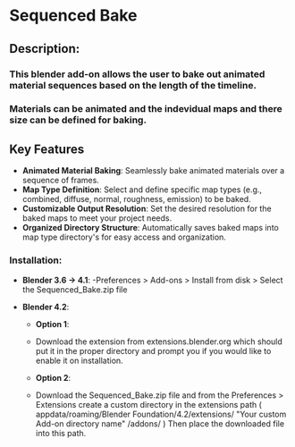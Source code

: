# Sequenced Bake

## Description:
	
### This blender add-on allows the user to bake out animated material sequences based on the length of the timeline.
### Materials can be animated and the indevidual maps and there size can be defined for baking.

## Key Features

- **Animated Material Baking**: Seamlessly bake animated materials over a sequence of frames.
- **Map Type Definition**: Select and define specific map types (e.g., combined, diffuse, normal, roughness, emission) to be baked.
- **Customizable Output Resolution**: Set the desired resolution for the baked maps to meet your project needs.
- **Organized Directory Structure**: Automatically saves baked maps into map type directory's for easy access and organization.

	
### Installation:
	
- **Blender 3.6 -> 4.1**: 
	-Preferences > Add-ons > Install from disk > Select the Sequenced_Bake.zip file
	
- **Blender 4.2**: 
	
	- **Option 1**: 
	- Download the extension from extensions.blender.org which should put it in the proper directory and prompt you if you would like to enable it on installation.
	
	- **Option 2**: 
	- Download the Sequenced_Bake.zip file and from the Preferences > Extensions create a custom directory in the extensions path ( appdata/roaming/Blender Foundation/4.2/extensions/ "Your custom Add-on directory name" /addons/ ) Then place the downloaded file into this path.